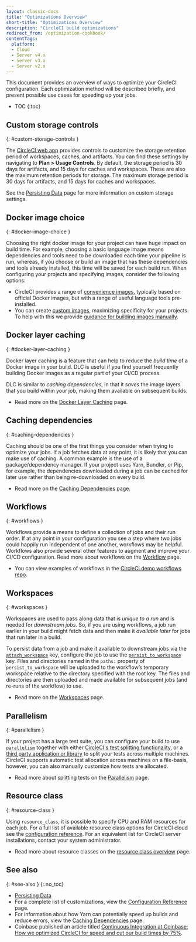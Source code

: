 ```yaml
---
layout: classic-docs
title: "Optimizations Overview"
short-title: "Optimizations Overview"
description: "CircleCI build optimizations"
redirect_from: /optimization-cookbook/
contentTags: 
  platform:
  - Cloud
  - Server v4.x
  - Server v3.x
  - Server v2.x
---
```


This document provides an overview of ways to optimize your CircleCI configuration. Each optimization method will be described briefly, and present possible use cases for speeding up your jobs.

* TOC
{:toc}

## Custom storage controls
{: #custom-storage-controls }

The [CircleCI web app](https://app.circleci.com/) provides controls to customize the storage retention period of workspaces, caches, and artifacts. You can find these settings by navigating to **Plan > Usage Controls**. By default, the storage period is 30 days for artifacts, and 15 days for caches and workspaces. These are also the maximum retention periods for storage. The maximum storage period is 30 days for artifacts, and 15 days for caches and workspaces.

See the [Persisting Data]({{site.baseurl}}/persist-data/#custom-storage-usage) page for more information on custom storage settings.

## Docker image choice
{: #docker-image-choice }

Choosing the right docker image for your project can have huge impact on build time. For example, choosing a basic language image means dependencies and tools need to be downloaded each time your pipeline is run, whereas, if you choose or build an image that has these dependencies and tools already installed, this time will be saved for each build run. When configuring your projects and specifying images, consider the following options:

* CircleCI provides a range of [convenience images]({{site.baseurl}}/circleci-images/#section=configuration), typically based on official Docker images, but with a range of useful language tools pre-installed.
* You can create [custom images]({{site.baseurl}}/custom-images/#section=configuration), maximizing specificity for your projects. To help with this we provide [guidance for building images manually]({{site.baseurl}}/custom-images/#creating-a-custom-image-manually).

## Docker layer caching
{: #docker-layer-caching }

Docker layer caching is a feature that can help to reduce the _build time_ of a Docker image in your build. DLC is useful if you find yourself frequently building Docker images as a regular part of your CI/CD process.

DLC is similar to _caching dependencies_, in that it _saves_ the image layers that you build within your job, making them available on subsequent builds.

* Read more on the [Docker Layer Caching]({{site.baseurl}}/docker-layer-caching) page.

## Caching dependencies
{: #caching-dependencies }

Caching should be one of the first things you consider when trying to optimize your jobs. If a job fetches data at any point, it is likely that you can make use of caching. A common example is the use of a package/dependency manager. If your project uses Yarn, Bundler, or Pip, for example, the dependencies downloaded during a job can be cached for later use rather than being re-downloaded on every build.

* Read more on the [Caching Dependencies]({{site.baseurl}}/caching) page.

## Workflows
{: #workflows }

Workflows provide a means to define a collection of jobs and their run order. If at any point in your configuration you see a step where two jobs could happily run independent of one another, workflows may be helpful. Workflows also provide several other features to augment and improve your CI/CD configuration. Read more about workflows on the [Workflow]({{site.baseurl}}/workflows/) page.

* You can view examples of workflows in the [CircleCI demo workflows repo](https://github.com/CircleCI-Public/circleci-demo-workflows/).

## Workspaces
{: #workspaces }

Workspaces are used to pass along data that is _unique to a run_ and is needed for _downstream jobs_. So, if you are using workflows, a job run earlier in your build might fetch data and then make it _available later_ for jobs that run later in a build.

To persist data from a job and make it available to downstream jobs via the [`attach_workspace`]({{site.baseurl}}/configuration-reference#attachworkspace) key, configure the job to use the [`persist_to_workspace`]({{site.baseurl}}/configuration-reference#persisttoworkspace) key. Files and directories named in the `paths:` property of `persist_to_workspace` will be uploaded to the workflow’s temporary workspace relative to the directory specified with the root key. The files and directories are then uploaded and made available for subsequent jobs (and re-runs of the workflow) to use.

* Read more on the [Workspaces]({{site.baseurl}}/workspaces/) page.

## Parallelism
{: #parallelism }

If your project has a large test suite, you can configure your build to use [`parallelism`]({{site.baseurl}}/configuration-reference#parallelism) together with either [CircleCI's test splitting functionality]({{site.baseurl}}/parallelism-faster-jobs/#using-the-circleci-cli-to-split-tests), or a [third party application or library]({{site.baseurl}}/parallelism-faster-jobs/#other-ways-to-split-tests) to split your tests across multiple machines. CircleCI supports automatic test allocation across machines on a file-basis, however, you can also manually customize how tests are allocated.

* Read more about splitting tests on the [Parallelism]({{site.baseurl}}/parallelism-faster-jobs/) page.

## Resource class
{: #resource-class }

Using `resource_class`, it is possible to specify CPU and RAM resources for each job. For a full list of available resource class options for CircleCI cloud see the [configuration reference](/docs/configuration-reference/#resourceclass). For an equivalent list for CircleCI server installations, contact your system administrator.

* Read more about resource classes on the [resource class overview](/docs/resource-class-overview/) page.

## See also
{: #see-also }
{:.no_toc}

- [Persisting Data]({{site.baseurl}}/persist-data)
- For a complete list of customizations, view the [Configuration Reference]({{site.baseurl}}/configuration-reference/) page.
- For information about how Yarn can potentially speed up builds and reduce errors, view the [Caching Dependencies]({{site.baseurl}}/caching/#basic-example-of-package-manager-caching) page.
- Coinbase published an article titled [Continuous Integration at Coinbase: How we optimized CircleCI for speed and cut our build times by 75%](https://blog.coinbase.com/continuous-integration-at-coinbase-how-we-optimized-circleci-for-speed-cut-our-build-times-by-378c8b1d7161).

